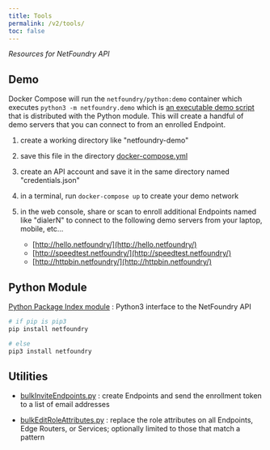 ```yaml
---
title: Tools
permalink: /v2/tools/
toc: false
---
```


*Resources for NetFoundry API*

## Demo

Docker Compose will run the `netfoundry/python:demo` container which executes `python3 -m netfoundry.demo` which is [an executable demo script](https://bitbucket.org/netfoundry/python-netfoundry/src/develop/netfoundry/demo.py) that is distributed with the Python module. This will create a handful of demo servers that you can connect to from an enrolled Endpoint.

1. create a working directory like "netfoundry-demo"
1. save this file in the directory [docker-compose.yml](https://github.com/netfoundry/developer-tools/blob/master/Docker/docker-compose.yml)
1. create an API account and save it in the same directory named "credentials.json"
1. in a terminal, run `docker-compose up` to create your demo network
1. in the web console, share or scan to enroll additional Endpoints named like "dialerN" to connect to the following demo servers from your laptop, mobile, etc...

    * [http://hello.netfoundry/](http://hello.netfoundry/)
    * [http://speedtest.netfoundry/](http://speedtest.netfoundry/)
    * [http://httpbin.netfoundry/](http://httpbin.netfoundry/)

## Python Module

[Python Package Index module](https://pypi.org/project/netfoundry/)
: Python3 interface to the NetFoundry API

```bash
# if pip is pip3
pip install netfoundry
```

```bash
# else
pip3 install netfoundry
```

## Utilities

* [bulkInviteEndpoints.py](https://github.com/netfoundry/developer-tools/blob/master/bulkInviteEndpoints.py)
: create Endpoints and send the enrollment token to a list of email addresses

* [bulkEditRoleAttributes.py](https://github.com/netfoundry/developer-tools/blob/master/bulkEditRoleAttributes.py)
: replace the role attributes on all Endpoints, Edge Routers, or Services; optionally limited to those that match a pattern
